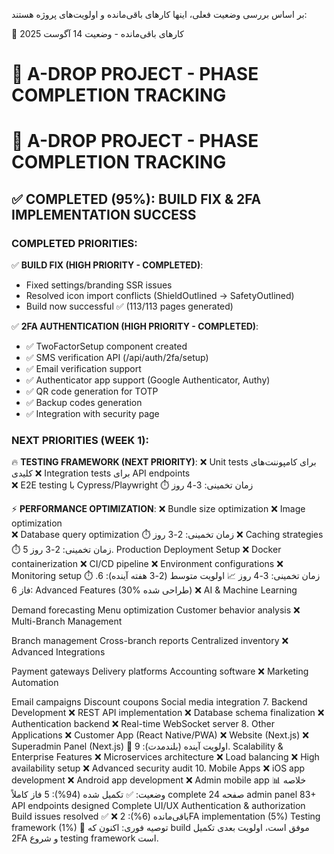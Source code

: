 بر اساس بررسی وضعیت فعلی، اینها کارهای باقی‌مانده و اولویت‌های پروژه هستند:

🎯 کارهای باقی‌مانده - وضعیت 14 آگوست 2025

# 🚀 A-DROP PROJECT - PHASE COMPLETION TRACKING

# 🚀 A-DROP PROJECT - PHASE COMPLETION TRACKING

## ✅ COMPLETED (95%): BUILD FIX & 2FA IMPLEMENTATION SUCCESS

### COMPLETED PRIORITIES:
✅ **BUILD FIX (HIGH PRIORITY - COMPLETED)**: 
   - Fixed settings/branding SSR issues
   - Resolved icon import conflicts (ShieldOutlined → SafetyOutlined)
   - Build now successful ✅ (113/113 pages generated)

✅ **2FA AUTHENTICATION (HIGH PRIORITY - COMPLETED)**:
   - ✅ TwoFactorSetup component created
   - ✅ SMS verification API (/api/auth/2fa/setup)
   - ✅ Email verification support
   - ✅ Authenticator app support (Google Authenticator, Authy)
   - ✅ QR code generation for TOTP
   - ✅ Backup codes generation
   - ✅ Integration with security page

### NEXT PRIORITIES (WEEK 1):
🔥 **TESTING FRAMEWORK (NEXT PRIORITY)**:
❌ Unit tests برای کامپوننت‌های کلیدی
❌ Integration tests برای API endpoints  
❌ E2E testing با Cypress/Playwright
⏱️ زمان تخمینی: 3-4 روز

⚡ **PERFORMANCE OPTIMIZATION**:
❌ Bundle size optimization
❌ Image optimization  
❌ Database query optimization
⏱️ زمان تخمینی: 2-3 روز
❌ Caching strategies
⏱️ زمان تخمینی: 2-3 روز
5. Production Deployment Setup
❌ Docker containerization
❌ CI/CD pipeline
❌ Environment configurations
❌ Monitoring setup
⏱️ زمان تخمینی: 3-4 روز
📈 اولویت متوسط (2-3 هفته آینده):
6. فاز 6: Advanced Features (30% طراحی شده)
❌ AI & Machine Learning

Demand forecasting
Menu optimization
Customer behavior analysis
❌ Multi-Branch Management

Branch management
Cross-branch reports
Centralized inventory
❌ Advanced Integrations

Payment gateways
Delivery platforms
Accounting software
❌ Marketing Automation

Email campaigns
Discount coupons
Social media integration
7. Backend Development
❌ REST API implementation
❌ Database schema finalization
❌ Authentication backend
❌ Real-time WebSocket server
8. Other Applications
❌ Customer App (React Native/PWA)
❌ Website (Next.js)
❌ Superadmin Panel (Next.js)
🔮 اولویت آینده (بلندمدت):
9. Scalability & Enterprise Features
❌ Microservices architecture
❌ Load balancing
❌ High availability setup
❌ Advanced security audit
10. Mobile Apps
❌ iOS app development
❌ Android app development
❌ Admin mobile app
📊 خلاصه وضعیت:
✅ تکمیل شده (94%):
5 فاز کاملاً complete
24 صفحه admin panel
83+ API endpoints designed
Complete UI/UX
Authentication & authorization
Build issues resolved ✅
❌ باقی‌مانده (6%):
2FA implementation (5%)
Testing framework (1%)
🎯 توصیه فوری:
اکنون که build موفق است، اولویت بعدی تکمیل 2FA و شروع testing framework است.
